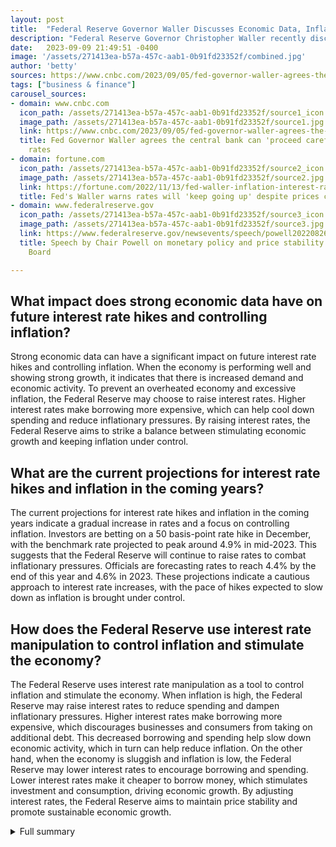 ```yaml
---
layout: post
title:  "Federal Reserve Governor Waller Discusses Economic Data, Inflation, and Rate Hike Considerations"
description: "Federal Reserve Governor Christopher Waller recently discussed the impact of the recent round of strong economic data on future interest rate hikes and controlling inflation."
date:   2023-09-09 21:49:51 -0400
image: '/assets/271413ea-b57a-457c-aab1-0b91fd23352f/combined.jpg'
author: 'betty'
sources: https://www.cnbc.com/2023/09/05/fed-governor-waller-agrees-the-central-bank-can-proceed-carefully-on-interest-rates.html https://fortune.com/2022/11/13/fed-waller-inflation-interest-rates-will-keep-going-up-despite-prices-cooling/ https://www.federalreserve.gov/newsevents/speech/powell20220826a.htm https://www.nbcnews.com/business/economy/inflation-rate-december-2022-usa-interest-rate-hikes-analysis-rcna64914 https://www.clevelandfed.org/center-for-inflation-research/inflation-101/why-does-the-fed-care-start https://corporate.vanguard.com/content/corporatesite/us/en/corp/articles/investment-economic-outlook-may-2023.html
tags: ["business & finance"]
carousel_sources:
- domain: www.cnbc.com
  icon_path: /assets/271413ea-b57a-457c-aab1-0b91fd23352f/source1_icon.jpg
  image_path: /assets/271413ea-b57a-457c-aab1-0b91fd23352f/source1.jpg
  link: https://www.cnbc.com/2023/09/05/fed-governor-waller-agrees-the-central-bank-can-proceed-carefully-on-interest-rates.html
  title: Fed Governor Waller agrees the central bank can 'proceed carefully' on interest
    rates
- domain: fortune.com
  icon_path: /assets/271413ea-b57a-457c-aab1-0b91fd23352f/source2_icon.jpg
  image_path: /assets/271413ea-b57a-457c-aab1-0b91fd23352f/source2.jpg
  link: https://fortune.com/2022/11/13/fed-waller-inflation-interest-rates-will-keep-going-up-despite-prices-cooling/
  title: Fed's Waller warns rates will 'keep going up' despite prices cooling | Fortune
- domain: www.federalreserve.gov
  icon_path: /assets/271413ea-b57a-457c-aab1-0b91fd23352f/source3_icon.jpg
  image_path: /assets/271413ea-b57a-457c-aab1-0b91fd23352f/source3.jpg
  link: https://www.federalreserve.gov/newsevents/speech/powell20220826a.htm
  title: Speech by Chair Powell on monetary policy and price stability - Federal Reserve
    Board

---
```


## What impact does strong economic data have on future interest rate hikes and controlling inflation?
Strong economic data can have a significant impact on future interest rate hikes and controlling inflation. When the economy is performing well and showing strong growth, it indicates that there is increased demand and economic activity. To prevent an overheated economy and excessive inflation, the Federal Reserve may choose to raise interest rates. Higher interest rates make borrowing more expensive, which can help cool down spending and reduce inflationary pressures. By raising interest rates, the Federal Reserve aims to strike a balance between stimulating economic growth and keeping inflation under control.

## What are the current projections for interest rate hikes and inflation in the coming years?
The current projections for interest rate hikes and inflation in the coming years indicate a gradual increase in rates and a focus on controlling inflation. Investors are betting on a 50 basis-point rate hike in December, with the benchmark rate projected to peak around 4.9% in mid-2023. This suggests that the Federal Reserve will continue to raise rates to combat inflationary pressures. Officials are forecasting rates to reach 4.4% by the end of this year and 4.6% in 2023. These projections indicate a cautious approach to interest rate increases, with the pace of hikes expected to slow down as inflation is brought under control.

## How does the Federal Reserve use interest rate manipulation to control inflation and stimulate the economy?
The Federal Reserve uses interest rate manipulation as a tool to control inflation and stimulate the economy. When inflation is high, the Federal Reserve may raise interest rates to reduce spending and dampen inflationary pressures. Higher interest rates make borrowing more expensive, which discourages businesses and consumers from taking on additional debt. This decreased borrowing and spending help slow down economic activity, which in turn can help reduce inflation. On the other hand, when the economy is sluggish and inflation is low, the Federal Reserve may lower interest rates to encourage borrowing and spending. Lower interest rates make it cheaper to borrow money, which stimulates investment and consumption, driving economic growth. By adjusting interest rates, the Federal Reserve aims to maintain price stability and promote sustainable economic growth.


<details>
        <summary>Full summary</summary>
<p>Federal Reserve Governor Christopher Waller recently discussed the impact of the recent round of strong economic data on future interest rate hikes and controlling inflation. In his remarks, Waller highlighted the better-than-expected job growth and lower inflation indicated by recent data points. However, he emphasized the need for caution regarding inflation and rate hikes.</p>
<p>Waller also mentioned that the Federal Reserve is considering a 50 basis-point hike at the next meeting in December or the one after that. He stated that the rates will continue to rise and stay high until inflation gets closer to the target. Waller's remarks were consistent with the sentiment expressed by Fed Chair Jerome Powell and other colleagues, who believe that interest-rate increases are far from over, although the pace may slow soon.</p>
<p>Investors are betting on a 50 basis-point rate hike in December, with the benchmark rate projected to peak around 4.9% in mid-2023. Waller highlighted the importance of continued evidence of inflation slowing down before considering a change in policy.</p>
<p>In November, the Fed raised interest rates by 75 basis points and signaled that ongoing increases will be needed to combat high inflation. Officials are forecasting rates to reach 4.4% by the end of this year and 4.6% in 2023, implying a half-point hike in December and a final quarter-point move next year.</p>
<p>The Federal Open Market Committee's focus is on bringing inflation back to the 2 percent goal. To achieve that, the Committee is using tools to bring demand and supply into balance and is prepared for a sustained period of below-trend growth if necessary. The current high inflation is also spreading through the economy, indicating the need for further action.</p>
<p>Despite the slowing U.S. economy, the labor market remains strong but out of balance, with demand exceeding the supply of available workers. Inflation is running above 2 percent, and expectations about future inflation play a role in setting the path of inflation. It is important to keep a restrictive policy stance to return inflation to 2 percent.</p>
<p>In December, inflation in the United States cooled to 6.5%, down from the previous month. This slowing rate of inflation is likely to signal to the Federal Reserve that its efforts to combat high inflation are yielding results. At the same time, the unemployment rate reached a 53-year low of 3.5%, and there are 10.5 million job openings reported. Companies are increasing wages, which Federal Reserve officials believe are translating into higher prices.</p>
<p>Despite these positive developments, there are still concerns about certain countries experiencing high inflation rates that are causing their economies to break down. The establishment of the Federal Reserve was motivated by the need to keep prices stable. One of the ways the Federal Reserve controls inflation is through interest rate manipulation, raising interest rates to combat high inflation and lowering them to stimulate the economy.</p>
<p>Overall, Governor Waller's remarks show that the Federal Reserve is closely monitoring economic data, especially in relation to inflation and interest rates. While there have been positive signs of improvement, caution is still warranted, and further actions may be necessary to control inflation and ensure economic stability.</p>
</details>